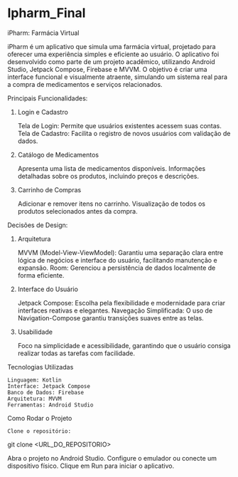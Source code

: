 # Ipharm_Final

iPharm: Farmácia Virtual

iPharm é um aplicativo que simula uma farmácia virtual, projetado para oferecer uma experiência simples e eficiente ao usuário. O aplicativo foi desenvolvido como parte de um projeto acadêmico, utilizando Android Studio, Jetpack Compose, Firebase e MVVM. O objetivo é criar uma interface funcional e visualmente atraente, simulando um sistema real para a compra de medicamentos e serviços relacionados.

Principais Funcionalidades:

1. Login e Cadastro

    Tela de Login: Permite que usuários existentes acessem suas contas.
    Tela de Cadastro: Facilita o registro de novos usuários com validação de dados.

2. Catálogo de Medicamentos

    Apresenta uma lista de medicamentos disponíveis.
    Informações detalhadas sobre os produtos, incluindo preços e descrições.

3. Carrinho de Compras

    Adicionar e remover itens no carrinho.
    Visualização de todos os produtos selecionados antes da compra.

Decisões de Design:

1. Arquitetura

    MVVM (Model-View-ViewModel): Garantiu uma separação clara entre lógica de negócios e interface do usuário, facilitando manutenção e expansão.
    Room: Gerenciou a persistência de dados localmente de forma eficiente.

2. Interface do Usuário

    Jetpack Compose: Escolha pela flexibilidade e modernidade para criar interfaces reativas e elegantes.
    Navegação Simplificada: O uso de Navigation-Compose garantiu transições suaves entre as telas.

3. Usabilidade

    Foco na simplicidade e acessibilidade, garantindo que o usuário consiga realizar todas as tarefas com facilidade.

Tecnologias Utilizadas

    Linguagem: Kotlin
    Interface: Jetpack Compose
    Banco de Dados: Firebase
    Arquitetura: MVVM
    Ferramentas: Android Studio

Como Rodar o Projeto

    Clone o repositório:

git clone <URL_DO_REPOSITORIO>

Abra o projeto no Android Studio.
Configure o emulador ou conecte um dispositivo físico.
Clique em Run para iniciar o aplicativo.

